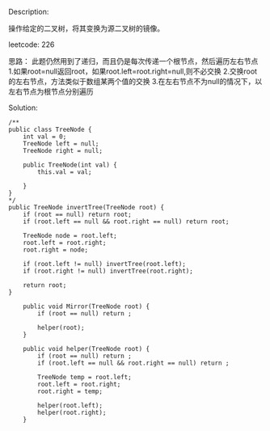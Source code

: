 Description:

操作给定的二叉树，将其变换为源二叉树的镜像。

leetcode: 226

思路：
此题仍然用到了递归，而且仍是每次传递一个根节点，然后遍历左右节点
1.如果root=null返回root，如果root.left=root.right=null,则不必交换
2.交换root的左右节点，方法类似于数组某两个值的交换
3.在左右节点不为null的情况下，以左右节点为根节点分别遍历 

Solution:

```
/**
public class TreeNode {
    int val = 0;
    TreeNode left = null;
    TreeNode right = null;

    public TreeNode(int val) {
        this.val = val;

    } 
}
*/
public TreeNode invertTree(TreeNode root) {
    if (root == null) return root;
    if (root.left == null && root.right == null) return root;

    TreeNode node = root.left;
    root.left = root.right;
    root.right = node;

    if (root.left != null) invertTree(root.left);
    if (root.right != null) invertTree(root.right);

    return root;
}
```

```
    public void Mirror(TreeNode root) {
        if (root == null) return ;
        
        helper(root);
    }
    
    public void helper(TreeNode root) {
        if (root == null) return ;
        if (root.left == null && root.right == null) return ;
        
        TreeNode temp = root.left;
        root.left = root.right;
        root.right = temp;
        
        helper(root.left);
        helper(root.right);
    }
```